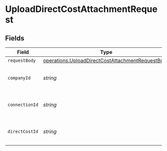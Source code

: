 # UploadDirectCostAttachmentRequest


## Fields

| Field                                                                                                                       | Type                                                                                                                        | Required                                                                                                                    | Description                                                                                                                 | Example                                                                                                                     |
| --------------------------------------------------------------------------------------------------------------------------- | --------------------------------------------------------------------------------------------------------------------------- | --------------------------------------------------------------------------------------------------------------------------- | --------------------------------------------------------------------------------------------------------------------------- | --------------------------------------------------------------------------------------------------------------------------- |
| `requestBody`                                                                                                               | [operations.UploadDirectCostAttachmentRequestBody](../../../sdk/models/operations/uploaddirectcostattachmentrequestbody.md) | :heavy_minus_sign:                                                                                                          | N/A                                                                                                                         |                                                                                                                             |
| `companyId`                                                                                                                 | *string*                                                                                                                    | :heavy_check_mark:                                                                                                          | Unique identifier for a company.                                                                                            | 8a210b68-6988-11ed-a1eb-0242ac120002                                                                                        |
| `connectionId`                                                                                                              | *string*                                                                                                                    | :heavy_check_mark:                                                                                                          | Unique identifier for a connection.                                                                                         | 2e9d2c44-f675-40ba-8049-353bfcb5e171                                                                                        |
| `directCostId`                                                                                                              | *string*                                                                                                                    | :heavy_check_mark:                                                                                                          | Unique identifier for a direct cost.                                                                                        |                                                                                                                             |